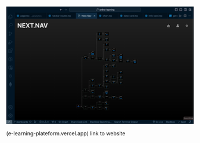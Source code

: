 ![Alt text](<Screenshot 2023-10-13 at 11.38.36 AM.png>)

(e-learning-plateform.vercel.app) link to website
